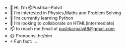 - 👋 Hi, I’m @Pushkar-Palvit
- 👀 I’m interested in Physics,Maths and Problem Solving
- 🌱 I’m currently learning Python
- 💞️ I’m looking to collaborate on HTML(intermediate)
- 📫 to reach me Email at pushkarpalvit8@gmail.com
- 😄 Pronouns: he/him
- ⚡ Fun fact: ...

<!---
Pushkar-Palvit/Pushkar-Palvit is a ✨ special ✨ repository because its `README.md` (this file) appears on your GitHub profile.
You can click the Preview link to take a look at your changes.
--->
